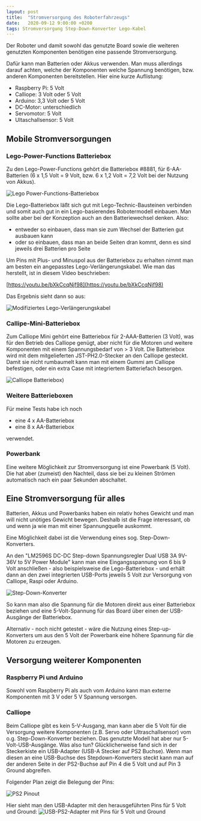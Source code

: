 ```yaml
---
layout: post
title:  "Stromversorgung des Roboterfahrzeugs"
date:   2020-09-12 9:00:00 +0200
tags: Stromversorgung Step-Down-Konverter Lego-Kabel
---
```


Der Roboter und damit sowohl das genutzte Board sowie die weiteren genutzten Komponenten benötigen eine passende Stromversorgung.

Dafür kann man Batterien oder Akkus verwenden. Man muss allerdings darauf achten, welche der Komponenten welche Spannung benötigen, bzw. anderen Komponenten bereitstellen. Hier eine kurze Auflistung:

* Raspberry Pi: 5 Volt
* Calliope: 3 Volt oder 5 Volt
* Arduino: 3,3 Volt oder 5 Volt
* DC-Motor: unterschiedlich
* Servomotor: 5 Volt
* Ultaschallsensor: 5 Volt

## Mobile Stromversorgungen

### Lego-Power-Functions Batteriebox

Zu den Lego-Power-Functions gehört die Batteriebox #8881, für 6-AA-Batterien (6 x 1,5 Volt = 9 Volt, bzw. 6 x 1,2 Volt = 7,2 Volt bei der Nutzung von Akkus).

![Lego Power-Functions-Batteriebox](/images/foto_lego_batteriebox1.jpg) 

Die Lego-Batteriebox läßt sich gut mit Lego-Technic-Bausteinen verbinden und somit auch gut in ein Lego-basierendes Robotermodell einbauen. Man sollte aber bei der Konzeption auch an den Batteriewechsel denken. 
Also:
* entweder so einbauen, dass man sie zum Wechsel der Batterien gut ausbauen kann
* oder so einbauen, dass  man an beide Seiten dran kommt, denn es sind jeweils drei Batterien pro Seite

Um Pins mit Plus- und Minuspol aus der Batteriebox zu erhalten nimmt man am besten ein angepasstes Lego-Verlängerungskabel. Wie man das herstellt, ist in diesem Video beschrieben: 

[https://youtu.be/bXkCcqNjf98](https://youtu.be/bXkCcqNjf98)

Das Ergebnis sieht dann so aus:

![Modifiziertes Lego-Verlängerungskabel](/images/foto_legokabel.jpg) 

### Callipe-Mini-Batteriebox

Zum Calliope Mini gehört eine Batteriebox für 2-AAA-Batterien (3 Volt), was für den Betrieb des Calliope genügt, aber nicht für die Motoren und weitere Komponenten mit einem Spannungsbedarf von > 3 Volt. Die Batteriebox wird mit dem mitgelieferten  JST-PH2.0-Stecker an den Calliope gesteckt. Damit sie nicht rumbaumelt kann man mit einem Gummi am Calliope befestigen, oder ein extra Case mit integriertem Batteriefach besorgen.

![Calliope Batteriebox)](/images/foto_calliope_mit_batteriebox.jpg) 


### Weitere Batterieboxen

Für meine Tests habe ich noch
* eine 4 x AA-Batteriebox
* eine 8 x AA-Batteriebox

verwendet.

### Powerbank

Eine weitere Möglichkeit zur Stromversorgung ist eine Powerbank (5 Volt). Die hat aber (zumeist) den Nachteil, dass sie bei zu kleinen Strömen automatisch nach ein paar Sekunden abschaltet.

## Eine Stromversorgung für alles

Batterien, Akkus und Powerbanks haben ein relativ hohes Gewicht und man will nicht unötiges Gewicht bewegen. Deshalb ist die Frage interessant, ob und wenn ja wie man mit einer Spannungquelle auskommt.

Eine Möglichkeit dabei ist die Verwendung eines sog. Step-Down-Konverters.

An den "LM2596S DC-DC Step-down Spannungsregler Dual USB 3A 9V-36V to 5V Power Module" kann man eine Eingangsspannung von 6 bis 9 Volt anschließen - also beispielsweise die Lego-Batteriebox - und erhält dann an den zwei integrierten USB-Ports jeweils 5 Volt zur Versorgung von Calliope, Raspi oder Arduino.

![Step-Down-Konverter](/images/foto_stepdownconverter.jpg) 

So kann man also die Spannung für die Motoren direkt aus einer Batteriebox beziehen und eine 5-Volt-Spannung für das Board über einen der USB-Ausgänge der Batteriebox.

Alternativ - noch nicht getestet - wäre die Nutzung eines Step-up-Konverters um aus den 5 Volt der Powerbank eine höhere Spannung für die Motoren zu erzeugen.

## Versorgung weiterer Komponenten

### Raspberry Pi und Arduino
Sowohl vom Raspberry Pi als auch vom Arduino kann man externe Komponenten mit 3 V oder 5 V Spannung versorgen.

### Calliope
Beim Calliope gibt es kein 5-V-Ausgang, man kann aber die 5 Volt für die Versorgung weitere Komponenten (z.B. Servo oder Ultraschallsensor) vom o.g. Step-Down-Konverter beziehen. Das genutzte Modell hat aber nur 5-Volt-USB-Ausgänge. Was also tun? Glücklicherweise fand sich in der Steckerkiste ein USB-Adapter (USB-A Stecker auf PS2 Buchse). Wenn man diesen an eine USB-Buchse des Stepdown-Konverters steckt kann man auf der anderen Seite in der PS2-Buchse auf Pin 4 die 5 Volt und auf Pin 3 Ground abgreifen.

Folgender Plan zeigt die Belegung der Pins:

![PS2 Pinout](https://upload.wikimedia.org/wikipedia/commons/thumb/1/17/MiniDIN-6_Connector_Pinout.svg/150px-MiniDIN-6_Connector_Pinout.svg.png)

Hier sieht man den USB-Adapter mit den herausgeführten Pins für 5 Volt und Ground:
![USB-PS2-Adapter mit Pins für 5 Volt und Ground](/images/foto_usb_ps2_adapter.jpg) 



 





